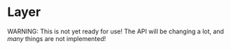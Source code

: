 Layer
=====

WARNING: This is not yet ready for use! The API will be changing a lot, and _many_ things are not implemented!
